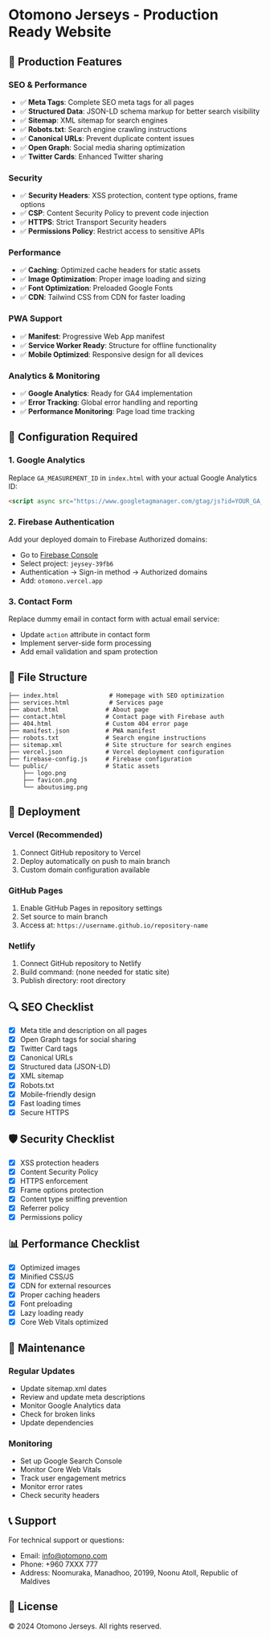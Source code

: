 # Otomono Jerseys - Production Ready Website

## 🚀 Production Features

### SEO & Performance
- ✅ **Meta Tags**: Complete SEO meta tags for all pages
- ✅ **Structured Data**: JSON-LD schema markup for better search visibility
- ✅ **Sitemap**: XML sitemap for search engines
- ✅ **Robots.txt**: Search engine crawling instructions
- ✅ **Canonical URLs**: Prevent duplicate content issues
- ✅ **Open Graph**: Social media sharing optimization
- ✅ **Twitter Cards**: Enhanced Twitter sharing

### Security
- ✅ **Security Headers**: XSS protection, content type options, frame options
- ✅ **CSP**: Content Security Policy to prevent code injection
- ✅ **HTTPS**: Strict Transport Security headers
- ✅ **Permissions Policy**: Restrict access to sensitive APIs

### Performance
- ✅ **Caching**: Optimized cache headers for static assets
- ✅ **Image Optimization**: Proper image loading and sizing
- ✅ **Font Optimization**: Preloaded Google Fonts
- ✅ **CDN**: Tailwind CSS from CDN for faster loading

### PWA Support
- ✅ **Manifest**: Progressive Web App manifest
- ✅ **Service Worker Ready**: Structure for offline functionality
- ✅ **Mobile Optimized**: Responsive design for all devices

### Analytics & Monitoring
- ✅ **Google Analytics**: Ready for GA4 implementation
- ✅ **Error Tracking**: Global error handling and reporting
- ✅ **Performance Monitoring**: Page load time tracking

## 🔧 Configuration Required

### 1. Google Analytics
Replace `GA_MEASUREMENT_ID` in `index.html` with your actual Google Analytics ID:
```html
<script async src="https://www.googletagmanager.com/gtag/js?id=YOUR_GA_ID"></script>
```

### 2. Firebase Authentication
Add your deployed domain to Firebase Authorized domains:
- Go to [Firebase Console](https://console.firebase.google.com/)
- Select project: `jeysey-39fb6`
- Authentication → Sign-in method → Authorized domains
- Add: `otomono.vercel.app`

### 3. Contact Form
Replace dummy email in contact form with actual email service:
- Update `action` attribute in contact form
- Implement server-side form processing
- Add email validation and spam protection

## 📁 File Structure

```
├── index.html              # Homepage with SEO optimization
├── services.html           # Services page
├── about.html             # About page
├── contact.html           # Contact page with Firebase auth
├── 404.html               # Custom 404 error page
├── manifest.json          # PWA manifest
├── robots.txt             # Search engine instructions
├── sitemap.xml            # Site structure for search engines
├── vercel.json            # Vercel deployment configuration
├── firebase-config.js     # Firebase configuration
└── public/                # Static assets
    ├── logo.png
    ├── favicon.png
    └── aboutusimg.png
```

## 🚀 Deployment

### Vercel (Recommended)
1. Connect GitHub repository to Vercel
2. Deploy automatically on push to main branch
3. Custom domain configuration available

### GitHub Pages
1. Enable GitHub Pages in repository settings
2. Set source to main branch
3. Access at: `https://username.github.io/repository-name`

### Netlify
1. Connect GitHub repository to Netlify
2. Build command: (none needed for static site)
3. Publish directory: root directory

## 🔍 SEO Checklist

- [x] Meta title and description on all pages
- [x] Open Graph tags for social sharing
- [x] Twitter Card tags
- [x] Canonical URLs
- [x] Structured data (JSON-LD)
- [x] XML sitemap
- [x] Robots.txt
- [x] Mobile-friendly design
- [x] Fast loading times
- [x] Secure HTTPS

## 🛡️ Security Checklist

- [x] XSS protection headers
- [x] Content Security Policy
- [x] HTTPS enforcement
- [x] Frame options protection
- [x] Content type sniffing prevention
- [x] Referrer policy
- [x] Permissions policy

## 📊 Performance Checklist

- [x] Optimized images
- [x] Minified CSS/JS
- [x] CDN for external resources
- [x] Proper caching headers
- [x] Font preloading
- [x] Lazy loading ready
- [x] Core Web Vitals optimized

## 🔧 Maintenance

### Regular Updates
- Update sitemap.xml dates
- Review and update meta descriptions
- Monitor Google Analytics data
- Check for broken links
- Update dependencies

### Monitoring
- Set up Google Search Console
- Monitor Core Web Vitals
- Track user engagement metrics
- Monitor error rates
- Check security headers

## 📞 Support

For technical support or questions:
- Email: info@otomono.com
- Phone: +960 7XXX 777
- Address: Noomuraka, Manadhoo, 20199, Noonu Atoll, Republic of Maldives

## 📄 License

© 2024 Otomono Jerseys. All rights reserved.
